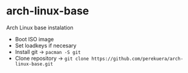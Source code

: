 # arch-linux-base
Arch Linux base instalation

- Boot ISO image
- Set loadkeys if necesary
- Install git -> `pacman -S git`
- Clone repository -> `git clone https://github.com/perekuera/arch-linux-base.git`

